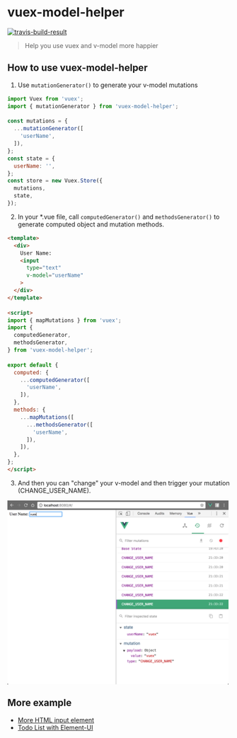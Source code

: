 # vuex-model-helper

<a target="_blank" href="https://travis-ci.org/LiaoJimmy/vuex-model-helper">
  <img
    src="https://travis-ci.org/LiaoJimmy/todo-list.svg?branch=master"
    alt="travis-build-result"
  />
</a>

> Help you use vuex and v-model more happier

## How to use vuex-model-helper
1. Use ```mutationGenerator()``` to generate your v-model mutations
``` javascript
import Vuex from 'vuex';
import { mutationGenerator } from 'vuex-model-helper';

const mutations = {
  ...mutationGenerator([
    'userName',
  ]),
};
const state = {
  userName: '',
};
const store = new Vuex.Store({
  mutations,
  state,
});
```

2. In your *.vue file, call ```computedGenerator()``` and ```methodsGenerator()``` to generate computed object and mutation methods.
``` html
<template>
  <div>
    User Name:
    <input
      type="text"
      v-model="userName"
    >
  </div>
</template>

<script>
import { mapMutations } from 'vuex';
import {
  computedGenerator,
  methodsGenerator,
} from 'vuex-model-helper';

export default {
  computed: {
    ...computedGenerator([
      'userName',
    ]),
  },
  methods: {
    ...mapMutations([
      ...methodsGenerator([
        'userName',
      ]),
    ]),
  },
};
</script>
```

3. And then you can "change" your v-model and then trigger your mutation (CHANGE_USER_NAME).
<img src="./example/screenshot/basic.png" width="500" style="margin-top: 10px; display:block" />

## More example
- [More HTML input element](https://github.com/LiaoJimmy/vuex-model-helper/tree/master/example)
- [Todo List with Element-UI](https://github.com/LiaoJimmy/todo-list)
